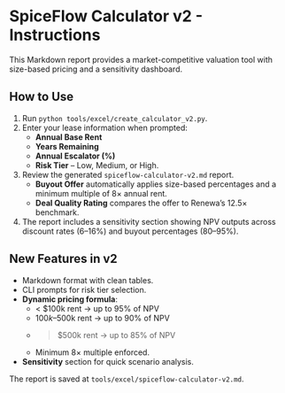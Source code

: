 # SpiceFlow Calculator v2 - Instructions

This Markdown report provides a market-competitive valuation tool with size-based pricing and a sensitivity dashboard.

## How to Use
1. Run `python tools/excel/create_calculator_v2.py`.
2. Enter your lease information when prompted:
   - **Annual Base Rent**
   - **Years Remaining**
   - **Annual Escalator (%)**
   - **Risk Tier** – Low, Medium, or High.
3. Review the generated `spiceflow-calculator-v2.md` report.
   - **Buyout Offer** automatically applies size-based percentages and a minimum multiple of 8× annual rent.
   - **Deal Quality Rating** compares the offer to Renewa’s 12.5× benchmark.
4. The report includes a sensitivity section showing NPV outputs across discount rates (6–16%) and buyout percentages (80–95%).

## New Features in v2
- Markdown format with clean tables.
- CLI prompts for risk tier selection.
- **Dynamic pricing formula**:
  - < $100k rent → up to 95% of NPV
  - $100k–$500k rent → up to 90% of NPV
  - > $500k rent → up to 85% of NPV
  - Minimum 8× multiple enforced.
- **Sensitivity** section for quick scenario analysis.

The report is saved at `tools/excel/spiceflow-calculator-v2.md`.
